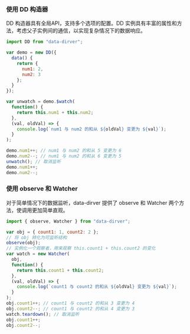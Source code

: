 ### 使用 DD 构造器

DD 构造器具有全局API，支持多个选项的配置。DD 实例具有丰富的属性和方法，考虑父子实例间的通信，以实现复杂情况下的数据响应。

```js
import DD from "data-dirver";

var demo = new DD({
  data() {
    return {
      num1: 2,
      num2: 3
    };
  }
});

var unwatch = demo.$watch(
  function() {
    return this.num1 + this.num2;
  },
  (val, oldVal) => {
    console.log(`num1 与 num2 的和从 ${oldVal} 变更为 ${val}`);
  }
);

demo.num1++; // num1 与 num2 的和从 5 变更为 6
demo.num2--; // num1 与 num2 的和从 6 变更为 5
unwatch(); // 取消监听
demo.num1++;
demo.num2--;
```

### 使用 observe 和 Watcher

对于简单情况下的数据监听，data-dirver 提供了 observe 和 Watcher 两个方法，使调用更加简单直观。

```js
import { observe, Watcher } from "data-dirver";

var obj = { count1: 1, count2: 2 };
// 将 obj 转化为可监听结构
observe(obj);
// 实例化一个观察者，用来观察 this.count1 + this.count2 的变化
var watch = new Watcher(
  obj,
  function() {
    return this.count1 + this.count2;
  },
  (val, oldVal) => {
    console.log(`count1 与 count2 的和从 ${oldVal} 变更为 ${val}`);
  }
);
obj.count1++; // count1 与 count2 的和从 3 变更为 4
obj.count2--; // count1 与 count2 的和从 4 变更为 3
watch.teardown(); // 取消监听
obj.count1++;
obj.count2--;
```
